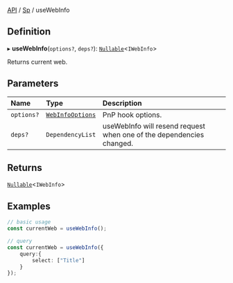 [API](API/index.md) / [Sp](API/index.md#sp) / useWebInfo

## Definition

▸ **useWebInfo**(`options?`, `deps?`): [`Nullable`](NullableT.md#nullable)<`IWebInfo`\>

Returns current web.

## Parameters

| Name | Type | Description |
| :------ | :------ | :------ |
| `options?` | [`WebInfoOptions`](useWebInfo.md#webinfooptions) | PnP hook options. |
| `deps?` | `DependencyList` | useWebInfo will resend request when one of the dependencies changed. |

## Returns

[`Nullable`](NullableT.md#nullable)<`IWebInfo`\>

## Examples

```typescript
// basic usage
const currentWeb = useWebInfo();

// query
const currentWeb = useWebInfo({
	query:{
		select: ["Title"]
	}
});
```
